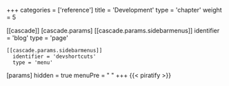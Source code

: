 +++
categories = ['reference']
title = 'Development'
type = 'chapter'
weight = 5

[[cascade]]
  [cascade.params]
    [[cascade.params.sidebarmenus]]
      identifier = 'blog'
      type = 'page'

    [[cascade.params.sidebarmenus]]
      identifier = 'devshortcuts'
      type = 'menu'

[params]
  hidden = true
  menuPre = "<i class='fa-fw fas fa-code-pull-request'></i> "
+++
{{< piratify >}}
